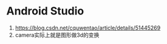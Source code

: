 # Android Studio

1. https://blog.csdn.net/cquwentao/article/details/51445269
2. camera实际上就是图形做3d的变换

